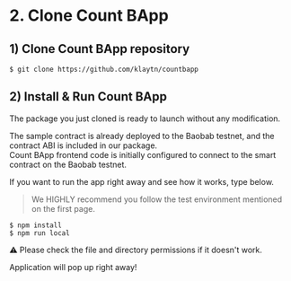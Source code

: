 # 2. Clone Count BApp <a id="2-clone-count-bapp"></a>

## 1\) Clone Count BApp repository <a id="1-clone-count-bapp-repository"></a>

```text
$ git clone https://github.com/klaytn/countbapp
```

## 2\) Install & Run Count BApp <a id="2-install-run-count-bapp"></a>

The package you just cloned is ready to launch without any modification.

The sample contract is already deployed to the Baobab testnet, and the contract ABI is included in our package.  
Count BApp frontend code is initially configured to connect to the smart contract on the Baobab testnet.

If you want to run the app right away and see how it works, type below.

> We HIGHLY recommend you follow the test environment mentioned on the first page.

```text
$ npm install
$ npm run local
```

&#9888; Please check the file and directory permissions if it doesn't work.

Application will pop up right away!

